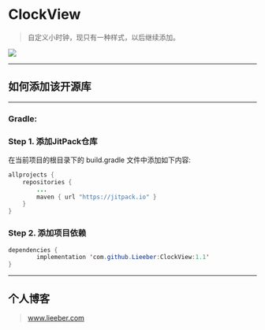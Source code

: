 # ClockView
> 自定义小时钟，现只有一种样式，以后继续添加。

![](https://ws1.sinaimg.cn/large/5cc1a78ely1fspucbp6p9j20k00zkmyv.jpg)

---
## 如何添加该开源库

---
### Gradle:
### Step 1. 添加JitPack仓库
在当前项目的根目录下的 build.gradle 文件中添加如下内容:
```java
allprojects {
    repositories {
        ...
        maven { url "https://jitpack.io" }
    }
}
```
### Step 2. 添加项目依赖
```java
dependencies {
        implementation 'com.github.Lieeber:ClockView:1.1'
}
```
---
## 个人博客
> www.lieeber.com
